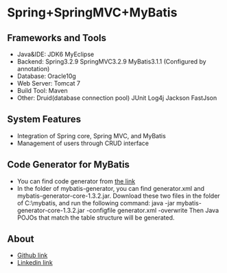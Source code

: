 Spring+SpringMVC+MyBatis
========================

Frameworks and Tools
-----------------------------------
* Java&IDE: JDK6 MyEclipse
* Backend:  Spring3.2.9 SpringMVC3.2.9 MyBatis3.1.1 (Configured by annotation)
* Database: Oracle10g
* Web Server: Tomcat 7
* Build Tool: Maven
* Other: Druid(database connection pool) JUnit Log4j Jackson FastJson

System Features
-----------------------------------
* Integration of Spring core, Spring MVC, and MyBatis
* Management of users through CRUD interface

Code Generator for MyBatis
-----------------------------------
* You can find code generator from [the link](http://mybatis.github.io/generator/)
* In the folder of mybatis-generator, you can find generator.xml and mybatis-generator-core-1.3.2.jar. 
  Download these two files in the folder of C:\mybatis, and run the following command:
  java -jar mybatis-generator-core-1.3.2.jar -configfile generator.xml -overwrite
  Then Java POJOs that match the table structure will be generated.

About
-----------------------------------
* [Github link](https://github.com/ZhibingXie)
* [Linkedin link](http://www.linkedin.com/pub/zhibing-xie/45/555/b28)
